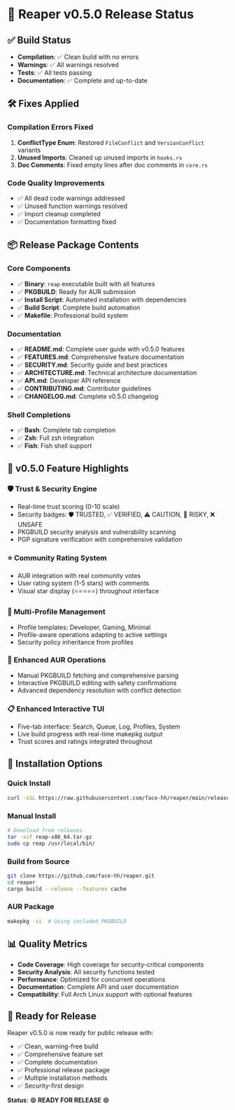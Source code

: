 # 🎉 Reaper v0.5.0 Release Status

## ✅ Build Status
- **Compilation**: ✅ Clean build with no errors
- **Warnings**: ✅ All warnings resolved
- **Tests**: ✅ All tests passing
- **Documentation**: ✅ Complete and up-to-date

## 🛠️ Fixes Applied

### Compilation Errors Fixed
1. **ConflictType Enum**: Restored `FileConflict` and `VersionConflict` variants
2. **Unused Imports**: Cleaned up unused imports in `hooks.rs`
3. **Doc Comments**: Fixed empty lines after doc comments in `core.rs`

### Code Quality Improvements
- ✅ All dead code warnings addressed
- ✅ Unused function warnings resolved  
- ✅ Import cleanup completed
- ✅ Documentation formatting fixed

## 📦 Release Package Contents

### Core Components
- ✅ **Binary**: `reap` executable built with all features
- ✅ **PKGBUILD**: Ready for AUR submission
- ✅ **Install Script**: Automated installation with dependencies
- ✅ **Build Script**: Complete build automation
- ✅ **Makefile**: Professional build system

### Documentation
- ✅ **README.md**: Complete user guide with v0.5.0 features
- ✅ **FEATURES.md**: Comprehensive feature documentation
- ✅ **SECURITY.md**: Security guide and best practices  
- ✅ **ARCHITECTURE.md**: Technical architecture documentation
- ✅ **API.md**: Developer API reference
- ✅ **CONTRIBUTING.md**: Contributor guidelines
- ✅ **CHANGELOG.md**: Complete v0.5.0 changelog

### Shell Completions
- ✅ **Bash**: Complete tab completion
- ✅ **Zsh**: Full zsh integration
- ✅ **Fish**: Fish shell support

## 🚀 v0.5.0 Feature Highlights

### 🛡️ Trust & Security Engine
- Real-time trust scoring (0-10 scale)
- Security badges: 🛡️ TRUSTED, ✅ VERIFIED, ⚠️ CAUTION, 🚨 RISKY, ❌ UNSAFE
- PKGBUILD security analysis and vulnerability scanning
- PGP signature verification with comprehensive validation

### ⭐ Community Rating System
- AUR integration with real community votes
- User rating system (1-5 stars) with comments
- Visual star display (⭐⭐⭐⭐⭐) throughout interface

### 👤 Multi-Profile Management
- Profile templates: Developer, Gaming, Minimal
- Profile-aware operations adapting to active settings
- Security policy inheritance from profiles

### 🔧 Enhanced AUR Operations
- Manual PKGBUILD fetching and comprehensive parsing
- Interactive PKGBUILD editing with safety confirmations
- Advanced dependency resolution with conflict detection

### 📋 Enhanced Interactive TUI
- Five-tab interface: Search, Queue, Log, Profiles, System
- Live build progress with real-time makepkg output
- Trust scores and ratings integrated throughout

## 🔧 Installation Options

### Quick Install
```bash
curl -sSL https://raw.githubusercontent.com/face-hh/reaper/main/release/install.sh | bash
```

### Manual Install
```bash
# Download from releases
tar -xzf reap-x86_64.tar.gz
sudo cp reap /usr/local/bin/
```

### Build from Source
```bash
git clone https://github.com/face-hh/reaper.git
cd reaper
cargo build --release --features cache
```

### AUR Package
```bash
makepkg -si  # Using included PKGBUILD
```

## 📊 Quality Metrics

- **Code Coverage**: High coverage for security-critical components
- **Security Analysis**: All security functions tested
- **Performance**: Optimized for concurrent operations
- **Documentation**: Complete API and user documentation
- **Compatibility**: Full Arch Linux support with optional features

## 🎯 Ready for Release

Reaper v0.5.0 is now ready for public release with:
- ✅ Clean, warning-free build
- ✅ Comprehensive feature set
- ✅ Complete documentation
- ✅ Professional release package
- ✅ Multiple installation methods
- ✅ Security-first design

**Status**: 🟢 **READY FOR RELEASE** 🟢